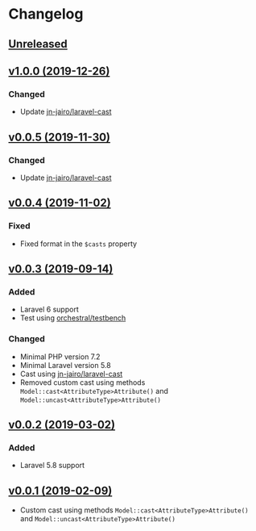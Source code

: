 # Changelog

## [Unreleased](https://github.com/jn-jairo/laravel-eloquent-cast/compare/v1.0.0...master)

## [v1.0.0 (2019-12-26)](https://github.com/jn-jairo/laravel-eloquent-cast/compare/v0.0.5...v1.0.0)

### Changed
- Update [jn-jairo/laravel-cast](https://github.com/jn-jairo/laravel-cast)

## [v0.0.5 (2019-11-30)](https://github.com/jn-jairo/laravel-eloquent-cast/compare/v0.0.4...v0.0.5)

### Changed
- Update [jn-jairo/laravel-cast](https://github.com/jn-jairo/laravel-cast)

## [v0.0.4 (2019-11-02)](https://github.com/jn-jairo/laravel-eloquent-cast/compare/v0.0.3...v0.0.4)

### Fixed
- Fixed format in the `$casts` property

## [v0.0.3 (2019-09-14)](https://github.com/jn-jairo/laravel-eloquent-cast/compare/v0.0.2...v0.0.3)

### Added
- Laravel 6 support
- Test using [orchestral/testbench](https://github.com/orchestral/testbench)

### Changed
- Minimal PHP version 7.2
- Minimal Laravel version 5.8
- Cast using [jn-jairo/laravel-cast](https://github.com/jn-jairo/laravel-cast)
- Removed custom cast using methods `Model::cast<AttributeType>Attribute()` and `Model::uncast<AttributeType>Attribute()`

## [v0.0.2 (2019-03-02)](https://github.com/jn-jairo/laravel-eloquent-cast/compare/v0.0.1...v0.0.2)

### Added
- Laravel 5.8 support

## [v0.0.1 (2019-02-09)](https://github.com/jn-jairo/laravel-eloquent-cast/commit/d61e4cd3419f59e3c65dd6fd3a2f5ac87a2e38ad)
- Custom cast using methods `Model::cast<AttributeType>Attribute()` and `Model::uncast<AttributeType>Attribute()`
